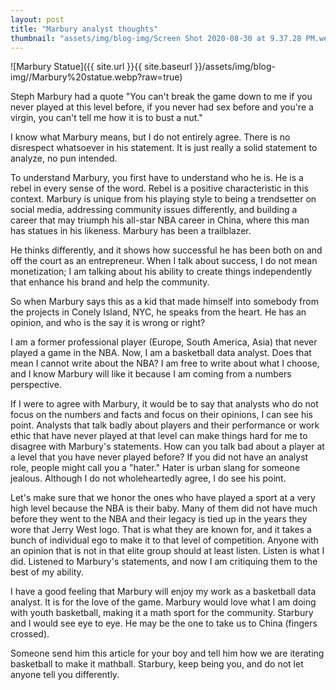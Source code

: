 ```yaml
---
layout: post
title: "Marbury analyst thoughts"
thumbnail: "assets/img/blog-img/Screen Shot 2020-08-30 at 9.37.28 PM.webp"
---
```


![Marbury Statue]({{ site.url }}{{ site.baseurl }}/assets/img/blog-img//Marbury%20statue.webp?raw=true)

Steph Marbury had a quote "You can't break the game down to me if you never played at this level before, if you never had sex before and you're a virgin, you can't tell me how it is to bust a nut."

I know what Marbury means, but I do not entirely agree.  There is no disrespect whatsoever in his statement.  It is just really a solid statement to analyze, no pun intended.

To understand Marbury, you first have to understand who he is.  He is a rebel in every sense of the word.  Rebel is a positive characteristic in this context.  Marbury is unique from his playing style to being a trendsetter on social media, addressing community issues differently, and building a career that may triumph his all-star NBA career in China, where this man has statues in his likeness.   Marbury has been a trailblazer.  

He thinks differently, and it shows how successful he has been both on and off the court as an entrepreneur.  When I talk about success, I do not mean monetization; I am talking about his ability to create things independently that enhance his brand and help the community. 

So when Marbury says this as a kid that made himself into somebody from the projects in Conely Island, NYC, he speaks from the heart.  He has an opinion, and who is the say it is wrong or right?

I am a former professional player (Europe, South America, Asia) that never played a game in the NBA.  Now, I am a basketball data analyst.  Does that mean I cannot write about the NBA?  I am free to write about what I choose, and I know Marbury will like it because I am coming from a numbers perspective. 

If I were to agree with Marbury, it would be to say that analysts who do not focus on the numbers and facts and focus on their opinions, I can see his point.  Analysts that talk badly about players and their performance or work ethic that have never played at that level can make things hard for me to disagree with Marbury's statements.  How can you talk bad about a player at a level that you have never played before?  If you did not have an analyst role, people might call you a "hater."  Hater is urban slang for someone jealous.   Although I do not wholeheartedly agree, I do see his point.  

Let's make sure that we honor the ones who have played a sport at a very high level because the NBA is their baby.  Many of them did not have much before they went to the NBA and their legacy is tied up in the years they wore that Jerry West logo.  That is what they are known for, and it takes a bunch of individual ego to make it to that level of competition.  Anyone with an opinion that is not in that elite group should at least listen.  Listen is what I did.  Listened to Marbury's statements, and now I am critiquing them to the best of my ability.  

I have a good feeling that Marbury will enjoy my work as a basketball data analyst.  It is for the love of the game.  Marbury would love what I am doing with youth basketball, making it a math sport for the community.  Starbury and I would see eye to eye.  He may be the one to take us to China (fingers crossed). 

Someone send him this article for your boy and tell him how we are iterating basketball to make it mathball.  Starbury, keep being you, and do not let anyone tell you differently.  
